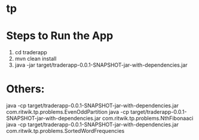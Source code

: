 # tp


Steps to Run the App
=======================
1. cd traderapp
2. mvn clean install
3. java -jar  target/traderapp-0.0.1-SNAPSHOT-jar-with-dependencies.jar

Others:
=======================
java -cp target/traderapp-0.0.1-SNAPSHOT-jar-with-dependencies.jar com.ritwik.tp.problems.EvenOddPartition
java -cp target/traderapp-0.0.1-SNAPSHOT-jar-with-dependencies.jar com.ritwik.tp.problems.NthFibonaaci
java -cp target/traderapp-0.0.1-SNAPSHOT-jar-with-dependencies.jar com.ritwik.tp.problems.SortedWordFrequencies
